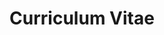 ---
layout: cv
title: Curriculum Vitae
permalink: /cv/
last_updated: August 2025
description: This page list my higher education some teaching experience and is yet to be filled with work experiences outside the academic context.

education:
  - date: Present
    degree: PhD in Mathematics
    institution: University of Tübingen
    institution_url: https://uni-tuebingen.de/
    location: Germany
    details:
      - label: Expected Graduation
        text: October 2025
      - label: Dissertation
        text: "Functional Inequalities in Open and Closed Quantum Systems: Continuity, Correlations, and Applications"
        note: (Link will be available upon publication)
      - label: Research Focus
        text: Quantum information theory and quantum many-body systems
      - label: Extracurricular
        text: Understanding Language Models

  - date: 2022
    degree: Master of Science in Mathematical Physics
    institution: University of Tübingen
    institution_url: https://uni-tuebingen.de/
    location: Germany
    details:
      - label: Thesis
        text: "Continuity of quantum entropic quantities via almost convexity"
        link: /assets/theses/gondolf_master_thesis.pdf
      - label: Curriculum
        text: "Geometry in Physics, Mathematical Quantum Theory, Mathematical Relativity, Groups and Representations, Quantum Field Theory, Seminar: Effective Description of Many Body Systems, Advanced Topics in Quantum Theory, Convex Analysis and Optimisation, Elliptic Curves and Cryptography, Quantum Shannon Theory and Beyond"

  - date: 2020
    degree: Bachelor of Science in Physics
    institution: University of Heidelberg
    institution_url: https://www.uni-heidelberg.de/
    location: Germany
    details:
      - label: Thesis
        text: "Analysis of a traffic scenario based on autonomous driving datasets"
        link: /assets/theses/gondolf_bachelor_thesis.pdf
      - label: Curriculum
        text: "Theoretical Physics I-IV, Methods of Mathematical Physics, Theoretical Quantum Statistics, Experimental Physics I-V, Analysis I-III, Linear Algebra I-II, Beginner Lab I-II, Advanced Lab I-II, Introduction to Practical Informatics, C++ Basics, Machine Learning"

teaching:
  - title: Lecturer & Teaching Assistant
    period: 2022 - 2024
    institution: University of Tübingen
    institution_url: https://uni-tuebingen.de/
    location: Germany
    responsibilities:
      - Tutored stochastic for computer science students (2022)
      - Co-designed and delivered Mathematical Physics Master's program precourse (2022)
      - Tutored probability theory course for mathematicians (2023)
      - Led Analysis II tutorials and repetitorial (2024)
---